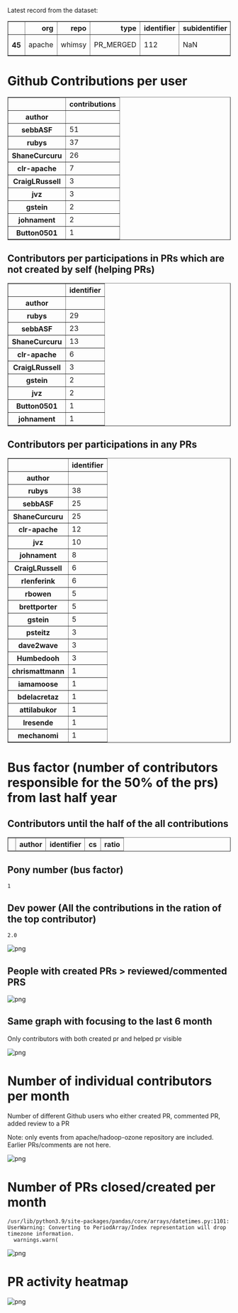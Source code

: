 Latest record from the dataset:




<div>
<table border="1" class="dataframe">
  <thead>
    <tr style="text-align: right;">
      <th></th>
      <th>org</th>
      <th>repo</th>
      <th>type</th>
      <th>identifier</th>
      <th>subidentifier</th>
      <th>date</th>
      <th>author</th>
      <th>owner</th>
      <th>project</th>
    </tr>
  </thead>
  <tbody>
    <tr>
      <th>45</th>
      <td>apache</td>
      <td>whimsy</td>
      <td>PR_MERGED</td>
      <td>112</td>
      <td>NaN</td>
      <td>2021-02-04 00:16:08+00:00</td>
      <td>sebbASF</td>
      <td>clr-apache</td>
      <td>whimsy</td>
    </tr>
  </tbody>
</table>
</div>



# Github Contributions per user





<div>
<table border="1" class="dataframe">
  <thead>
    <tr style="text-align: right;">
      <th></th>
      <th>contributions</th>
    </tr>
    <tr>
      <th>author</th>
      <th></th>
    </tr>
  </thead>
  <tbody>
    <tr>
      <th>sebbASF</th>
      <td>51</td>
    </tr>
    <tr>
      <th>rubys</th>
      <td>37</td>
    </tr>
    <tr>
      <th>ShaneCurcuru</th>
      <td>26</td>
    </tr>
    <tr>
      <th>clr-apache</th>
      <td>7</td>
    </tr>
    <tr>
      <th>CraigLRussell</th>
      <td>3</td>
    </tr>
    <tr>
      <th>jvz</th>
      <td>3</td>
    </tr>
    <tr>
      <th>gstein</th>
      <td>2</td>
    </tr>
    <tr>
      <th>johnament</th>
      <td>2</td>
    </tr>
    <tr>
      <th>Button0501</th>
      <td>1</td>
    </tr>
  </tbody>
</table>
</div>



## Contributors per participations in PRs which are not created by self (helping PRs)




<div>
<table border="1" class="dataframe">
  <thead>
    <tr style="text-align: right;">
      <th></th>
      <th>identifier</th>
    </tr>
    <tr>
      <th>author</th>
      <th></th>
    </tr>
  </thead>
  <tbody>
    <tr>
      <th>rubys</th>
      <td>29</td>
    </tr>
    <tr>
      <th>sebbASF</th>
      <td>23</td>
    </tr>
    <tr>
      <th>ShaneCurcuru</th>
      <td>13</td>
    </tr>
    <tr>
      <th>clr-apache</th>
      <td>6</td>
    </tr>
    <tr>
      <th>CraigLRussell</th>
      <td>3</td>
    </tr>
    <tr>
      <th>gstein</th>
      <td>2</td>
    </tr>
    <tr>
      <th>jvz</th>
      <td>2</td>
    </tr>
    <tr>
      <th>Button0501</th>
      <td>1</td>
    </tr>
    <tr>
      <th>johnament</th>
      <td>1</td>
    </tr>
  </tbody>
</table>
</div>



## Contributors per participations in any PRs




<div>
<table border="1" class="dataframe">
  <thead>
    <tr style="text-align: right;">
      <th></th>
      <th>identifier</th>
    </tr>
    <tr>
      <th>author</th>
      <th></th>
    </tr>
  </thead>
  <tbody>
    <tr>
      <th>rubys</th>
      <td>38</td>
    </tr>
    <tr>
      <th>sebbASF</th>
      <td>25</td>
    </tr>
    <tr>
      <th>ShaneCurcuru</th>
      <td>25</td>
    </tr>
    <tr>
      <th>clr-apache</th>
      <td>12</td>
    </tr>
    <tr>
      <th>jvz</th>
      <td>10</td>
    </tr>
    <tr>
      <th>johnament</th>
      <td>8</td>
    </tr>
    <tr>
      <th>CraigLRussell</th>
      <td>6</td>
    </tr>
    <tr>
      <th>rlenferink</th>
      <td>6</td>
    </tr>
    <tr>
      <th>rbowen</th>
      <td>5</td>
    </tr>
    <tr>
      <th>brettporter</th>
      <td>5</td>
    </tr>
    <tr>
      <th>gstein</th>
      <td>5</td>
    </tr>
    <tr>
      <th>psteitz</th>
      <td>3</td>
    </tr>
    <tr>
      <th>dave2wave</th>
      <td>3</td>
    </tr>
    <tr>
      <th>Humbedooh</th>
      <td>3</td>
    </tr>
    <tr>
      <th>chrismattmann</th>
      <td>1</td>
    </tr>
    <tr>
      <th>iamamoose</th>
      <td>1</td>
    </tr>
    <tr>
      <th>bdelacretaz</th>
      <td>1</td>
    </tr>
    <tr>
      <th>attilabukor</th>
      <td>1</td>
    </tr>
    <tr>
      <th>lresende</th>
      <td>1</td>
    </tr>
    <tr>
      <th>mechanomi</th>
      <td>1</td>
    </tr>
  </tbody>
</table>
</div>



# Bus factor (number of contributors responsible for the 50% of the prs) from last half year

## Contributors until the half of the all contributions




<div>
<table border="1" class="dataframe">
  <thead>
    <tr style="text-align: right;">
      <th></th>
      <th>author</th>
      <th>identifier</th>
      <th>cs</th>
      <th>ratio</th>
    </tr>
  </thead>
  <tbody>
  </tbody>
</table>
</div>



## Pony number (bus factor)




    1



## Dev power (All the contributions in the ration of the top contributor)




    2.0




    
![png](github-contributions_files/github-contributions_18_0.png)
    


## People with created PRs > reviewed/commented PRS


    
![png](github-contributions_files/github-contributions_21_0.png)
    


## Same graph with focusing to the last 6 month

Only contributors with both created pr and helped pr visible


    
![png](github-contributions_files/github-contributions_25_0.png)
    


# Number of individual contributors per month

Number of different Github users who either created PR, commented PR, added review to a PR

Note: only events from apache/hadoop-ozone repository are included. Earlier PRs/comments are not here.


    
![png](github-contributions_files/github-contributions_28_0.png)
    


# Number of PRs closed/created per month

    /usr/lib/python3.9/site-packages/pandas/core/arrays/datetimes.py:1101: UserWarning: Converting to PeriodArray/Index representation will drop timezone information.
      warnings.warn(



    
![png](github-contributions_files/github-contributions_31_0.png)
    


# PR activity heatmap


    
![png](github-contributions_files/github-contributions_34_0.png)
    

